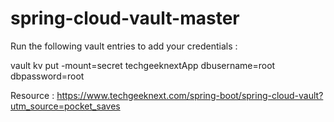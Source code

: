 # spring-cloud-vault-master

Run the following vault entries to add your credentials : 

vault kv put -mount=secret techgeeknextApp dbusername=root dbpassword=root

Resource : https://www.techgeeknext.com/spring-boot/spring-cloud-vault?utm_source=pocket_saves
